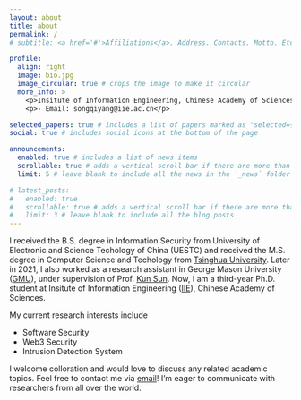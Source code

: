 ```yaml
---
layout: about
title: about
permalink: /
# subtitle: <a href='#'>Affiliations</a>. Address. Contacts. Motto. Etc.

profile:
  align: right
  image: bio.jpg
  image_circular: true # crops the image to make it circular
  more_info: >
    <p>Insitute of Information Engineering, Chinese Academy of Sciences</p>
    <p>- Email: songqiyang@iie.ac.cn</p>

selected_papers: true # includes a list of papers marked as "selected={true}"
social: true # includes social icons at the bottom of the page

announcements:
  enabled: true # includes a list of news items
  scrollable: true # adds a vertical scroll bar if there are more than 3 news items
  limit: 5 # leave blank to include all the news in the `_news` folder

# latest_posts:
#   enabled: true
#   scrollable: true # adds a vertical scroll bar if there are more than 3 new posts items
#   limit: 3 # leave blank to include all the blog posts
---
```



I received the B.S. degree in Information Security from University of Electronic and Science Techology of China (UESTC) and received the M.S. degree in Computer Science and Techology from [Tsinghua University](https://www.tsinghua.edu.cn/en/). Later in 2021, I also worked as a research assistant in George Mason University ([GMU](https://www.gmu.edu/)), under supervision of Prof. [Kun Sun](https://csis.gmu.edu/ksun/). Now, I am a third-year Ph.D. student at Insitute of Information Engineering ([IIE](https://www.iie.ac.cn/)), Chinese Academy of Sciences. 


<!-- Write your biography here. Tell the world about yourself. Link to your favorite [subreddit](http://reddit.com). You can put a picture in, too. The code is already in, just name your picture `prof_pic.jpg` and put it in the `img/` folder.

Put your address / P.O. box / other info right below your picture. You can also disable any of these elements by editing `profile` property of the YAML header of your `_pages/about.md`. Edit `_bibliography/papers.bib` and Jekyll will render your [publications page](/al-folio/publications/) automatically. -->


My current research interests include
- Software Security
- Web3 Security
- Intrusion Detection System

I welcome colloration and would love to discuss any related academic topics. Feel free to contact me via [email](mailto:songqiyang@iie.ac.cn)! I’m eager to communicate with researchers from all over the world.

<!-- Link to your social media connections, too. This theme is set up to use [Font Awesome icons](https://fontawesome.com/) and [Academicons](https://jpswalsh.github.io/academicons/), like the ones below. Add your Facebook, Twitter, LinkedIn, Google Scholar, or just disable all of them. -->
